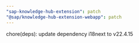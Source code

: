 ```yaml
---
"sap-knowledge-hub-extension": patch
"@sap/knowledge-hub-extension-webapp": patch
---
```


chore(deps): update dependency i18next to v22.4.15
